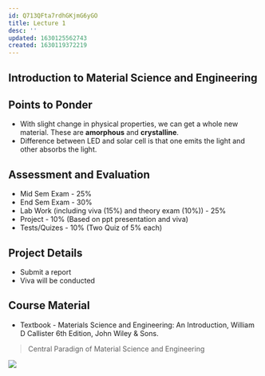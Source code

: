 ```yaml
---
id: Q713QFta7rdhGKjmG6yGO
title: Lecture 1
desc: ''
updated: 1630125562743
created: 1630119372219
---
```



## Introduction to Material Science and Engineering

## Points to Ponder

- With slight change in physical properties, we can get a whole new material. These are **amorphous** and **crystalline**.
- Difference between LED and solar cell is that one emits the light and other absorbs the light.

## Assessment and Evaluation

- Mid Sem Exam - 25%
- End Sem Exam - 30%
- Lab Work (including viva (15%) and theory exam (10%)) - 25%
- Project - 10% (Based on ppt presentation and viva)
- Tests/Quizes - 10% (Two Quiz of 5% each)

## Project Details

- Submit a report
- Viva will be conducted

## Course Material

- Textbook - Materials Science and Engineering: An Introduction, William D Callister 6th Edition, John Wiley & Sons.

> Central Paradign of Material Science and Engineering

![](/assets/images/2021-08-28-10-09-21.png)

